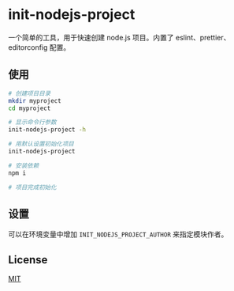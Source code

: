 # init-nodejs-project

一个简单的工具，用于快速创建 node.js 项目。内置了 eslint、prettier、editorconfig 配置。

## 使用

```sh
# 创建项目目录
mkdir myproject
cd myproject

# 显示命令行参数
init-nodejs-project -h

# 用默认设置初始化项目
init-nodejs-project 

# 安装依赖
npm i

# 项目完成初始化
```

## 设置

可以在环境变量中增加 `INIT_NODEJS_PROJECT_AUTHOR` 来指定模块作者。

## License

[MIT](LICENSE)

